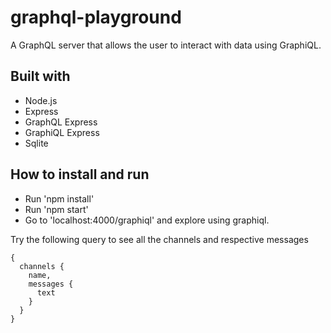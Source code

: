 # graphql-playground

A GraphQL server that allows the user to interact with data using GraphiQL.

## Built with

- Node.js
- Express
- GraphQL Express
- GraphiQL Express
- Sqlite

## How to install and run

- Run 'npm install'
- Run 'npm start'
- Go to 'localhost:4000/graphiql' and explore using graphiql.

Try the following query to see all the channels and respective messages

```
{
  channels { 
    name,
    messages {
      text
    }
  }
}
```


